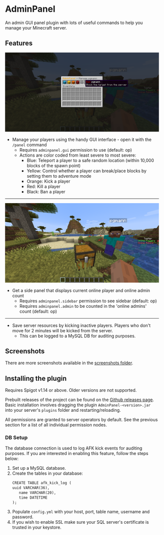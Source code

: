 # AdminPanel

An admin GUI panel plugin with lots of useful commands to help you manage your Minecraft server.

## Features

![Admin Panel Command GUI](https://raw.githubusercontent.com/pgmann/AdminPanel/master/screenshots/2.png)
* Manage your players using the handy GUI interface - open it with the `/panel` command
    * Requires `adminpanel.gui` permission to use (default: op)
    * Actions are color coded from least severe to most severe:
        * Blue: Teleport a player to a safe random location (within 10,000 blocks of the spawn point)
        * Yellow: Control whether a player can break/place blocks by setting them to adventure mode
        * Orange: Kick a player
        * Red: Kill a player
        * Black: Ban a player
---
![Online stats sidebar](https://raw.githubusercontent.com/pgmann/AdminPanel/master/screenshots/3.png)
* Get a side panel that displays current online player and online admin count
    * Requires `adminpanel.sidebar` permission to see sidebar (default: op)
    * Requires `adminpanel.admin` to be counted in the 'online admins' count (default: op)
---
* Save server resources by kicking inactive players. Players who don't move for 2 minutes will be kicked from the server.
    * This can be logged to a MySQL DB for auditing purposes.

## Screenshots

There are more screenshots available in the [screenshots folder](https://github.com/pgmann/AdminPanel/tree/master/screenshots).

## Installing the plugin

Requires Spigot v1.14 or above. Older versions are not supported.

Prebuilt releases of the project can be found on the [Github releases page](https://github.com/pgmann/AdminPanel/releases). Basic installation involves dragging the plugin `AdminPanel-<version>.jar` into your server's `plugins` folder and restarting/reloading.

All permissions are granted to server operators by default.
See the previous section for a list of all individual permission nodes.

### DB Setup

The database connection is used to log AFK kick events for auditing purposes.
If you are interested in enabling this feature, follow the steps below:

1. Set up a MySQL database.
2. Create the tables in your database:
    ```mysql
    CREATE TABLE afk_kick_log (
    uuid VARCHAR(36),
       name VARCHAR(20),
       time DATETIME
    );
    ```
3. Populate `config.yml` with your host, port, table name, username and password.
4. If you wish to enable SSL make sure your SQL server's certificate is trusted in your keystore.
